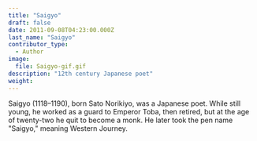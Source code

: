 ```yaml
---
title: "Saigyo"
draft: false
date: 2011-09-08T04:23:00.000Z
last_name: "Saigyo"
contributor_type:
  - Author
image:
  file: Saigyo-gif.gif
description: "12th century Japanese poet"
weight:
---
```


Saigyo (1118–1190), born Sato Norikiyo, was a Japanese poet. While still young, he worked as a guard to Emperor Toba, then retired, but at the age of twenty-two he quit to become a monk. He later took the pen name "Saigyo," meaning Western Journey.
